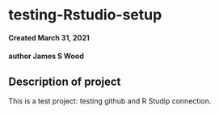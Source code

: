 # testing-Rstudio-setup

#### Created March 31, 2021
#### author James S Wood

## Description of project
This is a test project: testing github and R Studip connection.
